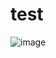 # test
![image](https://camo.githubusercontent.com/03ffa251fb863275d5a626d74162f5e8ecc2d790c88e469981602bc377276b1c/68747470733a2f2f6d6f7669652e7175657279646174612e6f72672f696d672f67656e6572617465696d6167655f6170692e706e67
)
